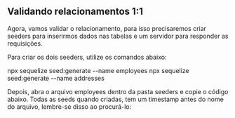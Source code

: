 ## Validando relacionamentos 1:1

Agora, vamos validar o relacionamento, para isso precisaremos criar seeders para inserirmos dados nas tabelas e um servidor para responder as requisições.

Para criar os dois seeders, utilize os comandos abaixo:

npx sequelize seed:generate --name employees
npx sequelize seed:generate --name addresses

Depois, abra o arquivo employees dentro da pasta seeders e copie o código abaixo. Todas as seeds quando criadas, tem um timestamp antes do nome do arquivo, lembre-se disso ao procurá-lo:
